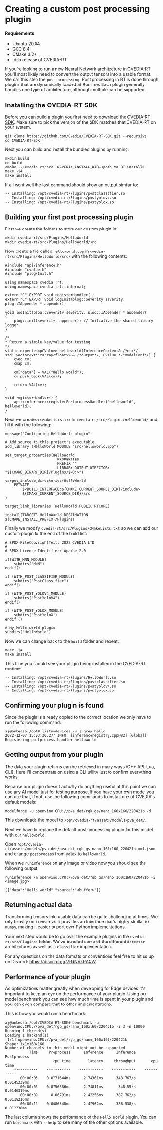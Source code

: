 # Creating a custom post processing plugin

#### Requirements
- Ubuntu 20.04
- GCC 8.4+
- CMake 3.2+
- .deb release of CVEDIA-RT

If you're looking to run a new Neural Network architecture in CVEDIA-RT you'll most likely need to convert the output tensors into a usable format. We call this step the `post processing`. Post processing in RT is done through plugins that are dynamically loaded at Runtime. Each plugin generally handles one type of architecture, although multiple can be supported.

## Installing the CVEDIA-RT SDK

Before you can build a plugin you first need to download the [CVEDIA-RT SDK](https://github.com/Cvedia/CVEDIA-RT-SDK). Make sure to pick the version of the SDK matches that CVEDIA-RT on your system.

```
git clone https://github.com/Cvedia/CVEDIA-RT-SDK.git --recursive
cd CVEDIA-RT-SDK
```

Next you can build and install the bundled plugins by running:
```
mkdir build
cd build
cmake ../cvedia-rt/src -DCVEDIA_INSTALL_DIR=<path to RT install>
make -j4
make install
```

If all went well the last command should show an output similar to:
```
-- Installing: /opt/cvedia-rt/Plugins/postclassifier.so
-- Installing: /opt/cvedia-rt/Plugins/postyolov4.so
-- Installing: /opt/cvedia-rt/Plugins/postyolox.so
```

## Building your first post processing plugin

First we create the folders to store our custom plugin in:
```
mkdir cvedia-rt/src/Plugins/HelloWorld
mkdir cvedia-rt/src/Plugins/HelloWorld/src
```

Now create a file called `helloworld.cpp` in `cvedia-rt/src/Plugins/HelloWorld/src/`  with the following contents:
```
#include "api/inference.h"
#include "cvalue.h"
#include "plog/Init.h"

using namespace cvedia::rt;
using namespace cvedia::rt::internal;

extern "C" EXPORT void registerHandler();
extern "C" EXPORT void logInit(plog::Severity severity, plog::IAppender * appender);

void logInit(plog::Severity severity, plog::IAppender * appender)
{
	plog::init(severity, appender); // Initialize the shared library logger.
}

/*
* Return a simple key/value for testing
*/
static expected<pCValue> helloworld(InferenceContext& /*ctx*/, std::vector<xt::xarray<float>> & /*output*/, CValue */*modelConf*/) {
	cvec cv;
	cmap cm;
	
	cm["data"] = VAL("Hello world");
	cv.push_back(VAL(cm));

    return VAL(cv);
}

void registerHandler() {
	api::inference::registerPostprocessHandler("helloworld", helloworld);
}
```

Next we create a `CMakeLists.txt` in `cvedia-rt/src/Plugins/HelloWorld/` and fill it with the following:
```
message("Configuring HelloWorld plugin")

# Add source to this project's executable.
add_library (HelloWorld MODULE "src/helloworld.cpp")

set_target_properties(HelloWorld 
                        PROPERTIES 
                        PREFIX ""
                        LIBRARY_OUTPUT_DIRECTORY "${CMAKE_BINARY_DIR}/Plugins/$<0:>")

target_include_directories(HelloWorld
    PRIVATE
        $<BUILD_INTERFACE:${CMAKE_CURRENT_SOURCE_DIR}/include>
        ${CMAKE_CURRENT_SOURCE_DIR}/src
)

target_link_libraries (HelloWorld PUBLIC RTCORE)

install(TARGETS HelloWorld DESTINATION ${CMAKE_INSTALL_PREFIX}/Plugins)
```

Finally we modify `cvedia-rt/src/Plugins/CMakeLists.txt` so we can add our custom plugin to the end of the build list:

```
# SPDX-FileCopyrightText: 2022 CVEDIA LTD
#
# SPDX-License-Identifier: Apache-2.0

if(WITH_MNN_MODULE)
    subdirs("MNN")
endif()

if (WITH_POST_CLASSIFIER_MODULE)
    subdirs("PostClassifier")
endif()

if (WITH_POST_YOLOV4_MODULE)
    subdirs("PostYoloV4")
endif()

if (WITH_POST_YOLOX_MODULE)
    subdirs("PostYoloX")
endif ()

# My hello world plugin
subdirs("HelloWorld")

```

Now we can change back to the `build` folder and repeat:
```
make -j4
make install
```

This time you should see your plugin being installed in the CVEDIA-RT runtime:
```
-- Installing: /opt/cvedia-rt/Plugins/HelloWorld.so
-- Installing: /opt/cvedia-rt/Plugins/postclassifier.so
-- Installing: /opt/cvedia-rt/Plugins/postyolov4.so
-- Installing: /opt/cvedia-rt/Plugins/postyolox.so
```

## Confirming your plugin is found

Since the plugin is already copied to the correct location we only have to run the following command:
```
aj@anbessa:/opt# listnndevices -v | grep hello
2022-12-07 15:03:30.277 INFO  [inferenceregistry.cpp@82] [Global] Registering postprocess handler helloworld
```

## Getting output from your plugin

The data your plugin returns can be retrieved in many ways (C++ API, Lua, CLI). Here I'll concentrate on using a CLI utility just to confirm everything works.

Because our plugin doesn't actually do anything useful at this point we can use any AI model just for testing purpose. If you have your own model you can use that, if not, use the following commands to install one of CVEDIA's default models:

```
modelforge -u openvino.CPU://pva_det/rgb_gs/nano_160x160/220421b -d
```
This downloads the model to `/opt/cvedia-rt/assets/models/pva_det/`. 

Next we have to replace the default post-processing plugin for this model with our `helloworld`.

Open `/opt/cvedia-rt/assets/models/pva_det/pva_det_rgb_gs_nano_160x160_220421b.xml.json` and change `postprocess` from `yolox` to `helloworld`.

When we `runinference` on any image or video now you should see the following output:
```
runinference -m openvino.CPU://pva_det/rgb_gs/nano_160x160/220421b -i <image.jpg>

[{"data":"Hello world","source":"<buffer>"}]
```

## Returning actual data

Transforming tensors into usable data can be quite challenging at times. We rely heavily on `xtensor` as it provides an interface that's highly similar to `numpy`, making it easier to port over Python implementations.

Your next step would be to go over the example plugins in the `cvedia-rt/src/Plugins/` folder. We've bundled some of the different `detector` architectures as well as a `classifier` implementation.

For any questions on the data formats or conventions feel free to hit us up on Discord: https://discord.gg/7RdNVkRAQW

## Performance of your plugin

As optimizations matter greatly when developing for Edge devices it's important to keep an eye on the performance of your plugin. Using our model benchmark you can see how much time is spent in your plugin and you can even compare that to other implementations.

This is how you would run a benchmark:
```
aj@anbessa:/opt/CVEDIA-RT-SDK# benchmark -u openvino.CPU://pva_det/rgb_gs/nano_160x160/220421b -i 3 -n 10000
Running 1 thread(s)
Loading 1 backend(s)
[1/1] openvino.CPU://pva_det/rgb_gs/nano_160x160/220421b
Shape: 1x1x160x160
Number of channels in this model might not be supported
           Time     Preprocess      Inference      Inference    Postprocess
                      cpu time        latency     throughput       cpu time
    -----------    -----------    -----------    -----------    -----------
       00:00:03    0.0771644ms      2.74361ms      348.767/s    0.0145339ms
       00:00:06    0.0756386ms      2.74811ms       348.55/s    0.0146319ms
       00:00:09      0.06791ms      2.47256ms      387.762/s    0.0118216ms
       00:00:12    0.0686548ms      2.47962ms      386.538/s     0.012338ms

```

The last column shows the performance of the `Hello World` plugin. You can run `benchmark` with `--help` to see many of the other options available.
